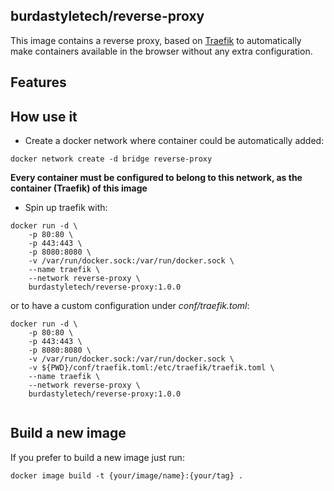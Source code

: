 burdastyletech/reverse-proxy
------------------------
This image contains a reverse proxy, based on [Traefik](https://docs.traefik.io) to automatically make containers 
available in the browser without any extra configuration.
## Features

## How use it

- Create a docker network where container could be automatically added:
```
docker network create -d bridge reverse-proxy
```
**Every container must be configured to belong to this network, as the container (Traefik) of this image**

- Spin up traefik with:
```
docker run -d \
    -p 80:80 \
    -p 443:443 \
    -p 8080:8080 \
    -v /var/run/docker.sock:/var/run/docker.sock \
    --name traefik \
    --network reverse-proxy \
    burdastyletech/reverse-proxy:1.0.0
```
or to have a custom configuration under *conf/traefik.toml*:
```
docker run -d \
    -p 80:80 \
    -p 443:443 \
    -p 8080:8080 \
    -v /var/run/docker.sock:/var/run/docker.sock \
    -v ${PWD}/conf/traefik.toml:/etc/traefik/traefik.toml \
    --name traefik \
    --network reverse-proxy \
    burdastyletech/reverse-proxy:1.0.0
    
```
## Build a new image
If you prefer to build a new image just run:
```
docker image build -t {your/image/name}:{your/tag} .
```